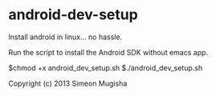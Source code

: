 android-dev-setup
=================

Install android in linux... no hassle.

Run the script to install the Android SDK without emacs app.

$chmod +x android_dev_setup.sh
$./android_dev_setup.sh

Copyright (c) 2013 Simeon Mugisha